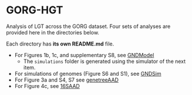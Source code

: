 # GORG-HGT
Analysis of LGT across the GORG dataset. Four sets of analyses are provided here in the directories below. 

Each directory has **its own README.md** file.  

* For Figures 1b, 1c, and supplementary S8, see [GNDModel](GNDModel/)
	* The `simulations` folder is generated using the simulator of the next item.
* For simulations of genomes (Figure S6 and S1), see [GNDSim](GNDSim/)
* For Figure 3a and S4, S7 see [genetreeAAD](genetreeAAD/)
* For Figure 4c, see [16SAAD](16SAAD/)

